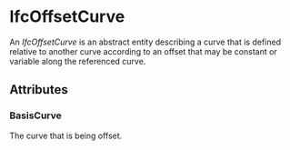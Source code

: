 # IfcOffsetCurve

An _IfcOffsetCurve_ is an abstract entity describing a curve that is defined relative to another curve according to an offset that may be constant or variable along the referenced curve.<!-- end of definition -->

## Attributes

### BasisCurve
The curve that is being offset.
